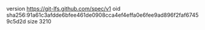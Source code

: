 version https://git-lfs.github.com/spec/v1
oid sha256:91a61c3afdde6bfee461de0908cca4ef4effa0e6fee9ad896f2faf67459c5d2d
size 3210
